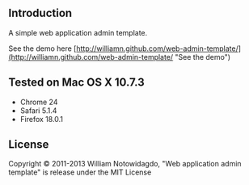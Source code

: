 ## Introduction

A simple web application admin template.

See the demo here [http://williamn.github.com/web-admin-template/](http://williamn.github.com/web-admin-template/ "See the demo")

## Tested on Mac OS X 10.7.3

* Chrome 24
* Safari 5.1.4
* Firefox 18.0.1

## License

Copyright &copy; 2011-2013 William Notowidagdo, "Web application admin template" is release under the MIT License
